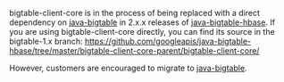 bigtable-client-core is in the process of being replaced with a direct dependency on [java-bigtable](https://github.com/googleapis/java-bigtable) in 2.x.x releases of [java-bigtable-hbase](https://github.com/googleapis/java-bigtable-hbase). If
you are using bigtable-client-core directly, you can find its source in the bigtable-1.x
branch: https://github.com/googleapis/java-bigtable-hbase/tree/master/bigtable-client-core-parent/bigtable-client-core/

However, customers are encouraged to migrate to [java-bigtable](https://github.com/googleapis/java-bigtable).